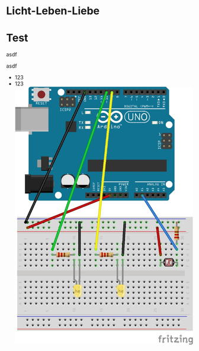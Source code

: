 # Licht-Leben-Liebe

# Test

asdf 

asdf 

- 123
- 123
![LLL-Steckplatine](LLL-Steckplatine.jpg "LLL-Steckplatine")
